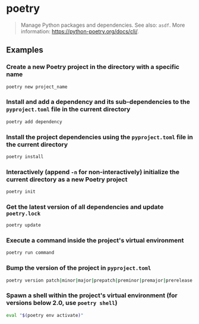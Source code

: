 # poetry

> Manage Python packages and dependencies. See also: `asdf`. More information: <https://python-poetry.org/docs/cli/>.

## Examples

### Create a new Poetry project in the directory with a specific name

```bash
poetry new project_name
```

### Install and add a dependency and its sub-dependencies to the `pyproject.toml` file in the current directory

```bash
poetry add dependency
```

### Install the project dependencies using the `pyproject.toml` file in the current directory

```bash
poetry install
```

### Interactively (append `-n` for non-interactively) initialize the current directory as a new Poetry project

```bash
poetry init
```

### Get the latest version of all dependencies and update `poetry.lock`

```bash
poetry update
```

### Execute a command inside the project's virtual environment

```bash
poetry run command
```

### Bump the version of the project in `pyproject.toml`

```bash
poetry version patch|minor|major|prepatch|preminor|premajor|prerelease
```

### Spawn a shell within the project's virtual environment (for versions below 2.0, use `poetry shell`)

```bash
eval "$(poetry env activate)"
```
